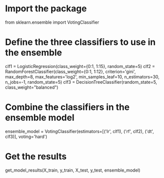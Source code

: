 # Import the package
from sklearn.ensemble import VotingClassifier

# Define the three classifiers to use in the ensemble
clf1 = LogisticRegression(class_weight={0:1, 1:15}, random_state=5)
clf2 = RandomForestClassifier(class_weight={0:1, 1:12}, criterion='gini', max_depth=8, max_features='log2',
                              min_samples_leaf=10, n_estimators=30, n_jobs=-1, random_state=5)
clf3 = DecisionTreeClassifier(random_state=5, class_weight="balanced")

# Combine the classifiers in the ensemble model
ensemble_model = VotingClassifier(estimators=[('lr', clf1), ('rf', clf2), ('dt', clf3)], voting='hard')

# Get the results 
get_model_results(X_train, y_train, X_test, y_test, ensemble_model)
